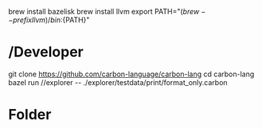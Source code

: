 brew install bazelisk
brew install llvm
export PATH="$(brew --prefix llvm)/bin:${PATH}"

# /Developer

git clone https://github.com/carbon-language/carbon-lang
cd carbon-lang
bazel run //explorer -- ./explorer/testdata/print/format_only.carbon

# Folder
